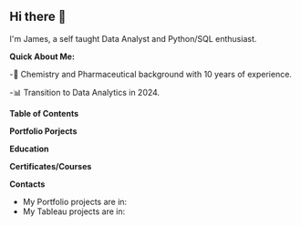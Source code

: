 ## Hi there 👋
I'm James, a self taught Data Analyst and Python/SQL enthusiast. 

**Quick About Me:**

-🥼 Chemistry and Pharmaceutical background with 10 years of experience.

-📊 Transition to Data Analytics in 2024.


**Table of Contents**

**Portfolio Porjects**

**Education**

**Certificates/Courses**

**Contacts**




- My Portfolio projects are in:
- My Tableau projects are in: 


